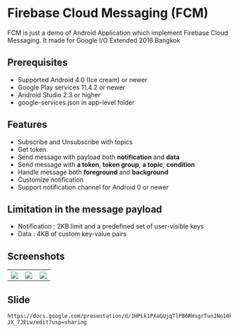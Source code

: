 # Firebase Cloud Messaging (FCM)
FCM is just a demo of Android Application which implement Firebase Cloud Messaging. It made for Google I/O Extended 2016 Bangkok 

## Prerequisites
* Supported Android 4.0 (Ice cream) or newer
* Google Play services 11.4.2 or newer
* Android Studio 2.3 or higher
* google-services.json in app-level folder

## Features
* Subscribe and Unsubscribe with topics
* Get token
* Send message with payload both **notification** and **data**
* Send message with **a token**, **token group**, **a topic**, **condition**
* Handle message both **foreground** and **background**
* Customize notification
* Support notification channel for Android 0 or newer

## Limitation in the message payload
* Notification : 2KB limit and a predefined set of user-visible keys
* Data : 4KB of custom key-value pairs

## Screenshots
<table width="100%">
	<tr>
	  <th width="33%"><img src="https://cloud.githubusercontent.com/assets/1763410/16547014/9f81c04a-4187-11e6-936c-0d901d91b8e5.png"></th>
	  <th width="33%"><img src="https://cloud.githubusercontent.com/assets/1763410/16553886/8f8af5da-41f5-11e6-85c4-cb6937c80bab.png"></th>
	  <th width="33%"><img src="https://cloud.githubusercontent.com/assets/1763410/16553891/97fa1d18-41f5-11e6-9f53-e76a61e9b435.png"></th>
	</tr>
</table>

## Slide
```FCM
https://docs.google.com/presentation/d/1HPLk1PXaGUjqTlPB6RHsgrTunJNo10kbGZ-JX_7JELw/edit?usp=sharing
```
